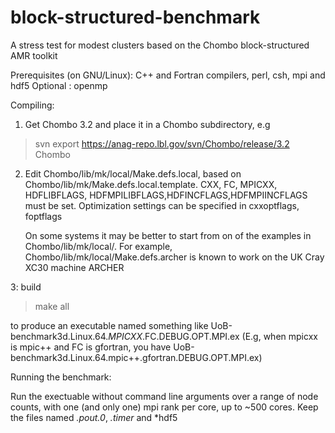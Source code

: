 # block-structured-benchmark
A stress test for modest clusters based on the Chombo block-structured AMR toolkit


Prerequisites (on GNU/Linux): C++ and Fortran compilers, perl, csh, mpi and hdf5
Optional : openmp

Compiling:

1. Get Chombo 3.2 and place it in a Chombo subdirectory, e.g
> svn export https://anag-repo.lbl.gov/svn/Chombo/release/3.2 Chombo

2. Edit Chombo/lib/mk/local/Make.defs.local, based on Chombo/lib/mk/Make.defs.local.template. 
   CXX, FC, MPICXX, HDFLIBFLAGS, HDFMPILIBFLAGS,HDFINCFLAGS,HDFMPIINCFLAGS must be set.
   Optimization settings can be specified in cxxoptflags, foptflags

   On some systems it may be better to start from on of the examples in Chombo/lib/mk/local/. 
   For example,  Chombo/lib/mk/local/Make.defs.archer is known to work on the UK Cray XC30 machine ARCHER

3: build 
> make all 

to produce an executable named something like UoB-benchmark3d.Linux.64.$MPICXX.$FC.DEBUG.OPT.MPI.ex
(E.g, when mpicxx is mpic++ and FC is gfortran, you have UoB-benchmark3d.Linux.64.mpic++.gfortran.DEBUG.OPT.MPI.ex)


Running the benchmark:

Run the exectuable without command line arguments over a range of node counts, with one (and only one) mpi rank per core,
up to ~500 cores. Keep the files named *.pout.0*, *.timer* and *hdf5




 

 
